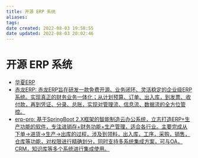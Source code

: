 ```yaml
---
title: 开源 ERP 系统
aliases: 
tags: 
date created: 2022-08-03 19:58:55
date updated: 2022-08-03 20:02:46
---
```


# 开源 ERP 系统

- [华夏ERP](https://gitee.com/jishenghua/JSH_ERP)
- [赤龙ERP: 赤龙ERP旨在研发一款免费开源、业务闭环、灵活稳定的企业级ERP系统。实现真正的财务业务一体化；从计划预算、订单、出入库，到发票、收付款，再到凭证、分录、总账，实现对管理流、信息流、数据流的全方位管控。](https://gitee.com/redragon/redragon-erp?_from=gitee_search)
- [erp-pro: 基于SpringBoot 2.X框架的智能制造云办公系统，立志打造ERP+生产功能的软件，专注进销存+财务功能+生产管理，适合各行业。主要完成从下单->进货->生产->出库的过程，涉及到领料，出入库，工序，采购，销售，仓库等功能，对权限进行精确划分，同时支持多系统集成方案，可与OA，CRM，知识库等多个系统进行集成使用。](https://gitee.com/doc_wei01/erp-pro?_from=gitee_search)
